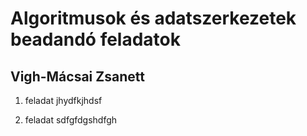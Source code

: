 # Algoritmusok és adatszerkezetek beadandó feladatok

## Vigh-Mácsai Zsanett

1. feladat
jhydfkjhdsf


2. feladat
sdfgfdgshdfgh